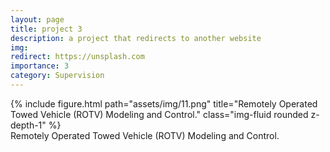 ```yaml
---
layout: page
title: project 3
description: a project that redirects to another website
img: 
redirect: https://unsplash.com
importance: 3
category: Supervision
---
```




<div class="caption">
</div>
<div class="row">
    <div class="col-sm mt-3 mt-md-0">
        {% include figure.html path="assets/img/11.png" title="Remotely Operated Towed Vehicle (ROTV) Modeling and Control." class="img-fluid rounded z-depth-1" %}
    </div>
</div>
<div class="caption">
    Remotely Operated Towed Vehicle (ROTV) Modeling and Control.
</div>
